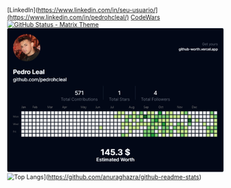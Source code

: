 [LinkedIn](https://www.linkedin.com/in/seu-usuario/](https://www.linkedin.com/in/pedrohcleal/)
[CodeWars](https://www.codewars.com/users/pedrohcleal)
[![GitHub Status - Matrix Theme](https://github-readme-stats.vercel.app/api?username=pedrohcleal&show_icons=true&theme=matrix&title_color=00ff00&text_color=00ff00&icon_color=00ff00&bg_color=000000)](https://github.com/pedrohcleal)
![](github-worth.png)
![Top Langs](https://github-readme-stats.vercel.app/api/top-langs/?username=pedrohcleal)](https://github.com/anuraghazra/github-readme-stats)


